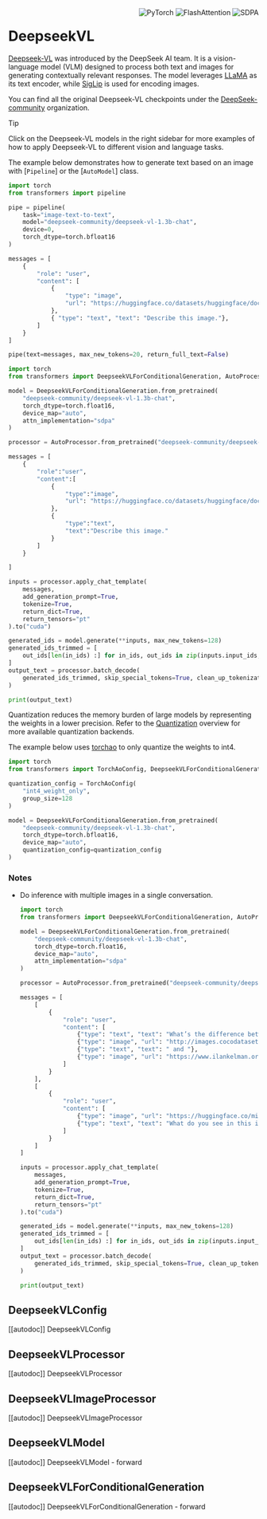 <!--Copyright 2025 Deepseek AI and The HuggingFace Team. All rights reserved.

Licensed under the Apache License, Version 2.0 (the "License"); you may not use this file except in compliance with
the License. You may obtain a copy of the License at

http://www.apache.org/licenses/LICENSE-2.0

Unless required by applicable law or agreed to in writing, software distributed under the License is distributed on
an "AS IS" BASIS, WITHOUT WARRANTIES OR CONDITIONS OF ANY KIND, either express or implied. See the License for the
specific language governing permissions and limitations under the License.

⚠️ Note that this file is in Markdown but contain specific syntax for our doc-builder (similar to MDX) that may not be
rendered properly in your Markdown viewer.

-->

<div style="float: right;">
    <div class="flex flex-wrap space-x-1">
        <img alt="PyTorch" src="https://img.shields.io/badge/PyTorch-DE3412?style=flat&logo=pytorch&logoColor=white">
        <img alt="FlashAttention" src="https://img.shields.io/badge/%E2%9A%A1%EF%B8%8E%20FlashAttention-eae0c8?style=flat">
        <img alt="SDPA" src="https://img.shields.io/badge/SDPA-DE3412?style=flat&logo=pytorch&logoColor=white">
    </div>
</div>

# DeepseekVL

[Deepseek-VL](https://arxiv.org/abs/2403.05525) was introduced by the DeepSeek AI team. It is a vision-language model (VLM) designed to process both text and images for generating contextually relevant responses. The model leverages [LLaMA](./llama) as its text encoder, while [SigLip](./siglip) is used for encoding images.

You can find all the original Deepseek-VL checkpoints under the [DeepSeek-community](https://huggingface.co/deepseek-community) organization.

> [!TIP]
> Click on the Deepseek-VL models in the right sidebar for more examples of how to apply Deepseek-VL to different vision and language tasks.

The example below demonstrates how to generate text based on an image with [`Pipeline`] or the [`AutoModel`] class.

<hfoptions id="usage">
<hfoption id="Pipeline">

```py
import torch
from transformers import pipeline

pipe = pipeline(
    task="image-text-to-text",
    model="deepseek-community/deepseek-vl-1.3b-chat",
    device=0,
    torch_dtype=torch.bfloat16
)

messages = [
    {
        "role": "user",
        "content": [
            {
                "type": "image",
                "url": "https://huggingface.co/datasets/huggingface/documentation-images/resolve/main/pipeline-cat-chonk.jpeg",
            },
            { "type": "text", "text": "Describe this image."},
        ]
    }
]

pipe(text=messages, max_new_tokens=20, return_full_text=False)
```
</hfoption>

<hfoption id="AutoModel">

```py
import torch
from transformers import DeepseekVLForConditionalGeneration, AutoProcessor

model = DeepseekVLForConditionalGeneration.from_pretrained(
    "deepseek-community/deepseek-vl-1.3b-chat",
    torch_dtype=torch.float16,
    device_map="auto",
    attn_implementation="sdpa"
)

processor = AutoProcessor.from_pretrained("deepseek-community/deepseek-vl-1.3b-chat")

messages = [
    {
        "role":"user",
        "content":[
            {
                "type":"image",
                "url": "https://huggingface.co/datasets/huggingface/documentation-images/resolve/main/pipeline-cat-chonk.jpeg"
            },
            {
                "type":"text",
                "text":"Describe this image."
            }
        ]
    }

]

inputs = processor.apply_chat_template(
    messages,
    add_generation_prompt=True,
    tokenize=True,
    return_dict=True,
    return_tensors="pt"
).to("cuda")

generated_ids = model.generate(**inputs, max_new_tokens=128)
generated_ids_trimmed = [
    out_ids[len(in_ids) :] for in_ids, out_ids in zip(inputs.input_ids, generated_ids)
]
output_text = processor.batch_decode(
    generated_ids_trimmed, skip_special_tokens=True, clean_up_tokenization_spaces=False
)

print(output_text)
```
</hfoption>
</hfoptions>

Quantization reduces the memory burden of large models by representing the weights in a lower precision. Refer to the [Quantization](../quantization/overview) overview for more available quantization backends.

The example below uses [torchao](../quantization/torchao) to only quantize the weights to int4.

```python
import torch
from transformers import TorchAoConfig, DeepseekVLForConditionalGeneration, AutoProcessor

quantization_config = TorchAoConfig(
    "int4_weight_only",
    group_size=128
)

model = DeepseekVLForConditionalGeneration.from_pretrained(
    "deepseek-community/deepseek-vl-1.3b-chat",
    torch_dtype=torch.bfloat16,
    device_map="auto",
    quantization_config=quantization_config
)
```
### Notes

- Do inference with multiple images in a single conversation.
    ```py
    import torch
    from transformers import DeepseekVLForConditionalGeneration, AutoProcessor

    model = DeepseekVLForConditionalGeneration.from_pretrained(
        "deepseek-community/deepseek-vl-1.3b-chat",
        torch_dtype=torch.float16,
        device_map="auto",
        attn_implementation="sdpa"
    )

    processor = AutoProcessor.from_pretrained("deepseek-community/deepseek-vl-1.3b-chat")

    messages = [
        [
            {
                "role": "user",
                "content": [
                    {"type": "text", "text": "What’s the difference between"},
                    {"type": "image", "url": "http://images.cocodataset.org/val2017/000000039769.jpg"},
                    {"type": "text", "text": " and "},
                    {"type": "image", "url": "https://www.ilankelman.org/stopsigns/australia.jpg"}
                ]
            }
        ],
        [
            {
                "role": "user",
                "content": [
                    {"type": "image", "url": "https://huggingface.co/microsoft/kosmos-2-patch14-224/resolve/main/snowman.jpg"},
                    {"type": "text", "text": "What do you see in this image?"}
                ]
            }
        ]
    ]

    inputs = processor.apply_chat_template(
        messages,
        add_generation_prompt=True,
        tokenize=True,
        return_dict=True,
        return_tensors="pt"
    ).to("cuda")

    generated_ids = model.generate(**inputs, max_new_tokens=128)
    generated_ids_trimmed = [
        out_ids[len(in_ids) :] for in_ids, out_ids in zip(inputs.input_ids, generated_ids)
    ]
    output_text = processor.batch_decode(
        generated_ids_trimmed, skip_special_tokens=True, clean_up_tokenization_spaces=False
    )

    print(output_text)
    ```

## DeepseekVLConfig

[[autodoc]] DeepseekVLConfig

## DeepseekVLProcessor

[[autodoc]] DeepseekVLProcessor

## DeepseekVLImageProcessor

[[autodoc]] DeepseekVLImageProcessor

## DeepseekVLModel

[[autodoc]] DeepseekVLModel
    - forward

## DeepseekVLForConditionalGeneration

[[autodoc]] DeepseekVLForConditionalGeneration
    - forward
